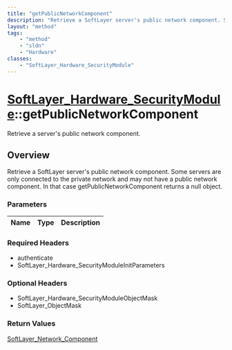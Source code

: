 ```yaml
---
title: "getPublicNetworkComponent"
description: "Retrieve a SoftLayer server's public network component. Some servers are only connected to the private network and may n... "
layout: "method"
tags:
    - "method"
    - "sldn"
    - "Hardware"
classes:
    - "SoftLayer_Hardware_SecurityModule"
---
```

# [SoftLayer_Hardware_SecurityModule](/reference/services/SoftLayer_Hardware_SecurityModule)::getPublicNetworkComponent

Retrieve a server's public network component.


## Overview 
Retrieve a SoftLayer server's public network component. Some servers are only connected to the private network and may not have a public network component. In that case getPublicNetworkComponent returns a null object. 

### Parameters 
|Name | Type | Description |
| --- | --- | --- |


### Required Headers
* authenticate
* SoftLayer_Hardware_SecurityModuleInitParameters

### Optional Headers
* SoftLayer_Hardware_SecurityModuleObjectMask
* SoftLayer_ObjectMask

### Return Values
<a href='/reference/datatypes/SoftLayer_Network_Component'>SoftLayer_Network_Component </a>

